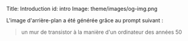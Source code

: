 Title: Introduction
id: intro
Image: theme/images/og-img.png

L'image d'arrière-plan a été générée grâce au prompt suivant : 

> un mur de transistor à la manière d'un ordinateur des années 50